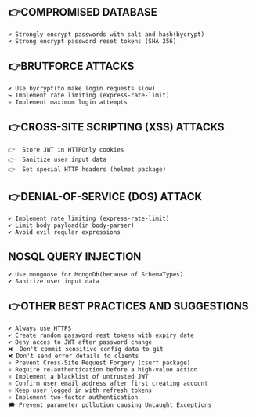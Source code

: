 ## 👉COMPROMISED DATABASE

    ✔ Strongly encrypt passwords with salt and hash(bycrypt)
    ✔ Strong encrypt password reset tokens (SHA 256)

## 👉BRUTFORCE ATTACKS

    ✔ Use bycrypt(to make login requests slow)
    ↪ Implement rate limiting (express-rate-limit)
    ⚛ Implement maximum login attempts

## 👉CROSS-SITE SCRIPTING (XSS) ATTACKS

    👉  Store JWT in HTTPOnly cookies
    👉  Sanitize user input data
    👉  Set special HTTP headers (helmet package)

## 👉DENIAL-OF-SERVICE (DOS) ATTACK

    ✔ Implement rate limiting (express-rate-limit)
    ✔ Limit body payload(in body-parser)
    ✔ Avoid evil reqular expressions

## NOSQL QUERY INJECTION

    ✔ Use mongoose for MongoDb(because of SchemaTypes)
    ✔ Sanitize user input data

## 👉OTHER BEST PRACTICES AND SUGGESTIONS

    ✔ Always use HTTPS
    ✔ Create random password rest tokens with expiry date
    ✔ Deny acces to JWT after password change
    ❌  Don't commit sensitive config data to git
    ❌ Don't send error details to clients
    ⚛ Prevent Cross-Site Request Forgery (csurf package)
    ⚛ Require re-authentication before a high-value action
    ⚛ Implement a blacklist of untrusted JWT
    ⚛ Confirm user email address after first creating account
    ⚛ Keep user logged in with refresh tokens
    ⚛ Implement two-factor authentication
    🗯 Prevent parameter pollution causing Uncaught Exceptions
